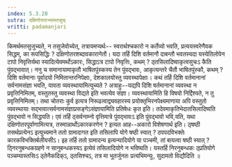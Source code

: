 ```yaml
---
index: 5.3.28
sutra: दक्षिणोत्तराभ्यामतसुच्
vritti: padamanjari
---
```


 किमर्थमतसुजुच्यते, न तसुजेवोच्येत्, तत्रायमप्यर्थः-- स्वरार्थश्चकारो न कर्तेव्यो भवति, प्रत्ययस्वरेणैवक सिद्धम्, का रूपसिद्धिः ? दक्षिणोतरशब्दावकारानेतौ। यदा तर्हि दिशि वर्तमानौ दाबन्तौ भवतस्यदा यस्येतिलोपेन टापो निवृत्तिर्यथा स्यादित्येवमर्थोऽकारः, सिद्धाऽत्र टापो निवृत्तिः, कथम् ? ठ्तसिलादिष्वाकृत्वसुचःऽ कैति पुंवद्भावात्। ननु च समानायामाकृतौ भाषितपुंस्कस्य तेन पुंवद्भावः, आकृत्यन्तरे चैतौ भाषितपुंस्कौ, कथम् ? दिशि वर्तमानाः पूर्वादयो निमितान्तरनिपेक्षाः, देशकालयोस्तु व्यवस्थापेक्षाः। कथं तर्हि दिशि वर्तमानानां सर्वनामसंज्ञा भवति, यावता व्यवस्थायामित्युच्यते ? अत्राहुः--यद्यपि दिशि षर्तमानानां व्यवस्था न प्रवृत्तिनिमितम्, वस्तुतस्तु व्यवस्था विद्यते इति भवत्येव संज्ञा। व्यवस्थायामिति हि विषयो निर्द्दिश्यते, न तु प्रवृत्तिनिमितम्। तथा चोतराः कुर्व इत्यत्र निरूढत्वाद्व्यवहारस्य प्रयोक्तृभिरनपेक्ष्यमाणाया अपि वस्तुतो व्यवस्थायाः सद्भावात्सर्वनामसंज्ञाप्रसङ्गेऽसंज्ञायामिति प्रतिषेधः कृत इति। तदेवमाकृतिभेदातसिलादिष्वति पुंवद्भावो न सिद्धयति। एवं तर्हि ठ्सर्वनाम्नो वृत्तिमात्रे पुंवद्भावःऽ इति पुंवद्भावो भवि,यति, यथा दक्षिणोतरपूर्वाणामित्यत्र, तस्मान्नार्थोऽकारकरणेन ? इत्यत आह--अकारो विशेषणार्थ इति। ठ्षष्ठी तसर्थप्रत्येनऽ इत्युच्यमाने ततो ग्रामादागत इति तसिलापि योगे षष्ठी स्यात् ? ठपपदविभक्तेः कारकविभक्तिर्बलीयसीऽ। इह तर्हि ततो ग्रामादन्य इत्यन्यादियोगे या पञ्चमी, तां बायत्वा षष्ठी स्यात् ? ठ्निरनुबन्धकग्रहणे न सानुबन्धकस्यऽ इत्येवं तसिलादियोगे न भविष्यति। यस्तर्हि निरनुबन्धकः ठ्प्रतियोगे पञ्चम्यास्तसिःऽ ठ्तेनैकदिक्ऽ, ठ्तसिश्चऽ, तत्र मा भूतर्जुनतः प्रत्यभिमन्युः, सुदामतो विद्यौदिति ॥